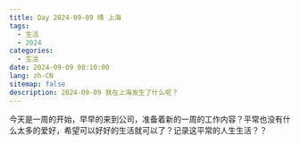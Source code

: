 ```yaml
---
title: Day 2024-09-09 晴 上海
tags:
  - 生活
  - 2024
categories:
  - 生活
date: 2024-09-09 08:10:00
lang: zh-CN
sitemap: false
description: 2024-09-09 我在上海发生了什么呢？
---
```

今天是一周的开始，早早的来到公司，准备着新的一周的工作内容？平常也没有什么太多的爱好，希望可以好好的生活就可以了？记录这平常的人生生活？？
